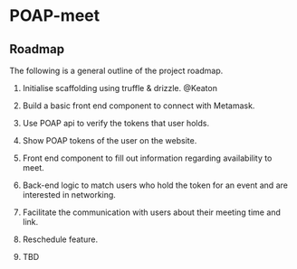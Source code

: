 # POAP-meet

## Roadmap 
The following is a general outline of the project roadmap. 

1. Initialise scaffolding using truffle & drizzle. @Keaton

2. Build a basic front end component to connect with Metamask.

3. Use POAP api to verify the tokens that user holds. 

4. Show POAP tokens of the user on the website.

5. Front end component to fill out information regarding availability to meet.

6. Back-end logic to match users who hold the token for an event and are interested in networking. 

7. Facilitate the communication with users about their meeting time and link.

8. Reschedule feature. 

9. TBD